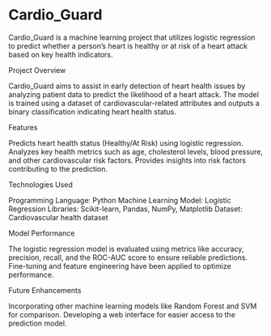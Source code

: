 # Cardio_Guard
Cardio_Guard is a machine learning project that utilizes logistic regression to predict whether a person’s heart is healthy or at risk of a heart attack based on key health indicators.


Project Overview

Cardio_Guard aims to assist in early detection of heart health issues by analyzing patient data to predict the likelihood of a heart attack. The model is trained using a dataset of cardiovascular-related attributes and outputs a binary classification indicating heart health status.


Features

Predicts heart health status (Healthy/At Risk) using logistic regression.
Analyzes key health metrics such as age, cholesterol levels, blood pressure, and other cardiovascular risk factors.
Provides insights into risk factors contributing to the prediction.


Technologies Used

Programming Language: Python
Machine Learning Model: Logistic Regression
Libraries: Scikit-learn, Pandas, NumPy, Matplotlib
Dataset: Cardiovascular health dataset


Model Performance

The logistic regression model is evaluated using metrics like accuracy, precision, recall, and the ROC-AUC score to ensure reliable predictions. Fine-tuning and feature engineering have been applied to optimize performance.

Future Enhancements

Incorporating other machine learning models like Random Forest and SVM for comparison.
Developing a web interface for easier access to the prediction model.
